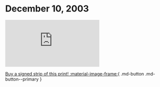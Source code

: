 # December 10, 2003

![](https://www.achewood.com/comic.php?date=12102003)

[Buy a signed strip of this print! :material-image-frame:](https://achewood-holiday-pop-up.myshopify.com/products/strip#12102003){ .md-button .md-button--primary }
